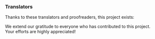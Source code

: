 ### Translators

Thanks to these translators and proofreaders, this project exists:

<!-- CROWDIN-CONTRIBUTORS-START -->
<!-- CROWDIN-CONTRIBUTORS-END -->

We extend our gratitude to everyone who has contributed to this project. Your efforts are highly
appreciated!
